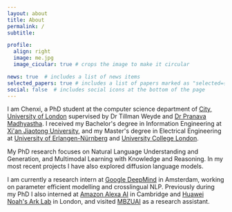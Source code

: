 ```yaml
---
layout: about
title: About
permalink: /
subtitle: 

profile:
  align: right
  image: me.jpg
  image_cicular: true # crops the image to make it circular

news: true  # includes a list of news items
selected_papers: true # includes a list of papers marked as "selected={true}"
social: false  # includes social icons at the bottom of the page
---
```


I am Chenxi, a PhD student at the computer science department of [City, University of London](https://www.city.ac.uk/) supervised by Dr Tillman Weyde and [Dr Pranava Madhyastha](https://pmadhyastha.github.io/).
I received my Bachelor's degree in Information Engineering at [Xi'an Jiaotong University](http://en.xjtu.edu.cn/), and my Master's 
degree in Electrical Engineering at [University of Erlangen-Nürnberg](https://www.fau.eu/) and [University College London](https://www.ucl.ac.uk/).

My PhD research focuses on Natural Language Understanding and Generation, and Multimodal Learning with Knowledge and Reasoning.
In my most recent projects I have also explored diffusion language models.

I am currently a research intern at [Google DeepMind](https://www.deepmind.com/) in Amsterdam, working on parameter efficient modelling and crosslingual NLP. 
Previously during my PhD I also interned at [Amazon Alexa AI](https://amazon.jobs/en-gb/landing_pages/Cambridge) in Cambridge and [Huawei Noah's Ark Lab](https://noahlab.com.hk/) in London, and visited [MBZUAI](https://mbzuai.ac.ae/) as a research assistant.

